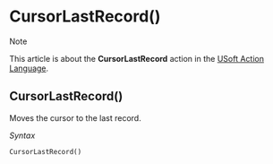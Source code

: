 # CursorLastRecord()



> [!NOTE]
> This article is about the **CursorLastRecord** action in the [USoft Action Language](/docs/Task%20flow/Action%20Language%20reference/USoft%20Action%20Language.md).

## **CursorLastRecord()**

Moves the cursor to the last record.

*Syntax*

```
CursorLastRecord()
```

 